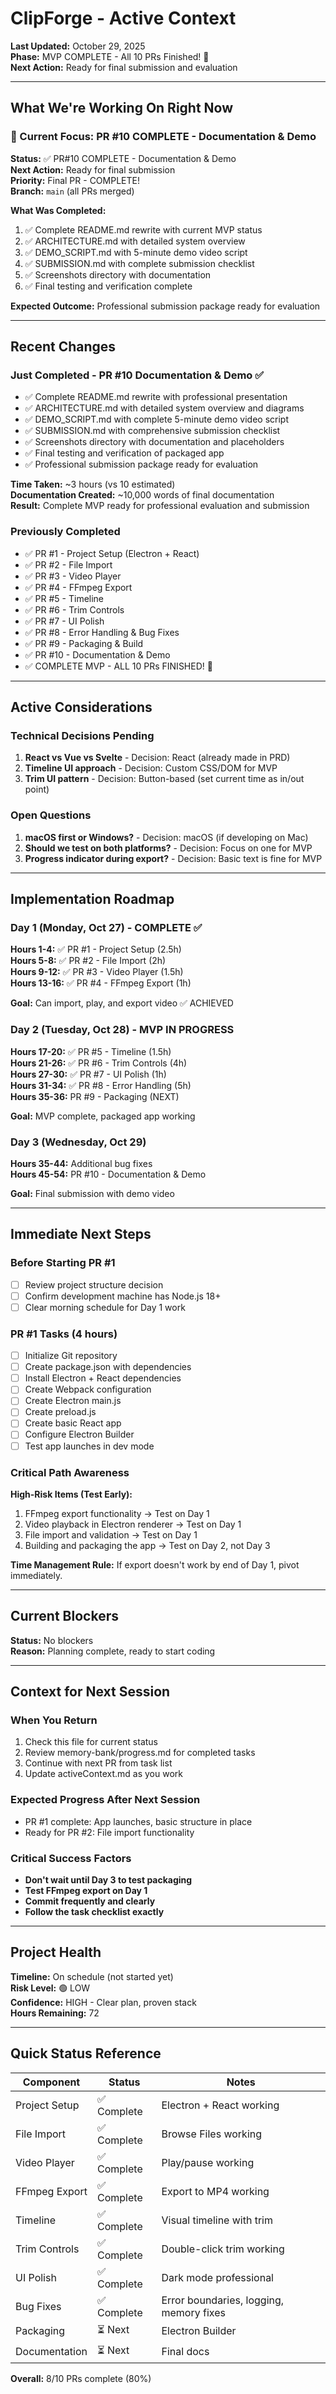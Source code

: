 # ClipForge - Active Context

**Last Updated:** October 29, 2025  
**Phase:** MVP COMPLETE - All 10 PRs Finished! 🎉  
**Next Action:** Ready for final submission and evaluation

---

## What We're Working On Right Now

### 🎯 Current Focus: PR #10 COMPLETE - Documentation & Demo

**Status:** ✅ PR#10 COMPLETE - Documentation & Demo  
**Next Action:** Ready for final submission  
**Priority:** Final PR - COMPLETE!  
**Branch:** `main` (all PRs merged)

**What Was Completed:**
1. ✅ Complete README.md rewrite with current MVP status
2. ✅ ARCHITECTURE.md with detailed system overview
3. ✅ DEMO_SCRIPT.md with 5-minute demo video script
4. ✅ SUBMISSION.md with complete submission checklist
5. ✅ Screenshots directory with documentation
6. ✅ Final testing and verification complete

**Expected Outcome:** Professional submission package ready for evaluation

---

## Recent Changes

### Just Completed - PR #10 Documentation & Demo ✅
- ✅ Complete README.md rewrite with professional presentation
- ✅ ARCHITECTURE.md with detailed system overview and diagrams
- ✅ DEMO_SCRIPT.md with complete 5-minute demo video script
- ✅ SUBMISSION.md with comprehensive submission checklist
- ✅ Screenshots directory with documentation and placeholders
- ✅ Final testing and verification of packaged app
- ✅ Professional submission package ready for evaluation

**Time Taken:** ~3 hours (vs 10 estimated)  
**Documentation Created:** ~10,000 words of final documentation  
**Result:** Complete MVP ready for professional evaluation and submission

### Previously Completed
- ✅ PR #1 - Project Setup (Electron + React)
- ✅ PR #2 - File Import
- ✅ PR #3 - Video Player
- ✅ PR #4 - FFmpeg Export
- ✅ PR #5 - Timeline
- ✅ PR #6 - Trim Controls
- ✅ PR #7 - UI Polish
- ✅ PR #8 - Error Handling & Bug Fixes
- ✅ PR #9 - Packaging & Build
- ✅ PR #10 - Documentation & Demo
- ✅ COMPLETE MVP - ALL 10 PRs FINISHED! 🎉

---

## Active Considerations

### Technical Decisions Pending
1. **React vs Vue vs Svelte** - Decision: React (already made in PRD)
2. **Timeline UI approach** - Decision: Custom CSS/DOM for MVP
3. **Trim UI pattern** - Decision: Button-based (set current time as in/out point)

### Open Questions
1. **macOS first or Windows?** - Decision: macOS (if developing on Mac)
2. **Should we test on both platforms?** - Decision: Focus on one for MVP
3. **Progress indicator during export?** - Decision: Basic text is fine for MVP

---

## Implementation Roadmap

### Day 1 (Monday, Oct 27) - COMPLETE ✅
**Hours 1-4:** ✅ PR #1 - Project Setup (2.5h)  
**Hours 5-8:** ✅ PR #2 - File Import (2h)  
**Hours 9-12:** ✅ PR #3 - Video Player (1.5h)  
**Hours 13-16:** ✅ PR #4 - FFmpeg Export (1h)

**Goal:** Can import, play, and export video ✅ ACHIEVED

### Day 2 (Tuesday, Oct 28) - MVP IN PROGRESS
**Hours 17-20:** ✅ PR #5 - Timeline (1.5h)  
**Hours 21-26:** ✅ PR #6 - Trim Controls (4h)  
**Hours 27-30:** ✅ PR #7 - UI Polish (1h)  
**Hours 31-34:** ✅ PR #8 - Error Handling (5h)  
**Hours 35-36:** PR #9 - Packaging (NEXT)

**Goal:** MVP complete, packaged app working

### Day 3 (Wednesday, Oct 29)
**Hours 35-44:** Additional bug fixes  
**Hours 45-54:** PR #10 - Documentation & Demo

**Goal:** Final submission with demo video

---

## Immediate Next Steps

### Before Starting PR #1
- [ ] Review project structure decision
- [ ] Confirm development machine has Node.js 18+
- [ ] Clear morning schedule for Day 1 work

### PR #1 Tasks (4 hours)
- [ ] Initialize Git repository
- [ ] Create package.json with dependencies
- [ ] Install Electron + React dependencies
- [ ] Create Webpack configuration
- [ ] Create Electron main.js
- [ ] Create preload.js
- [ ] Create basic React app
- [ ] Configure Electron Builder
- [ ] Test app launches in dev mode

### Critical Path Awareness
**High-Risk Items (Test Early):**
1. FFmpeg export functionality → Test on Day 1
2. Video playback in Electron renderer → Test on Day 1
3. File import and validation → Test on Day 1
4. Building and packaging the app → Test on Day 2, not Day 3

**Time Management Rule:** If export doesn't work by end of Day 1, pivot immediately.

---

## Current Blockers

**Status:** No blockers  
**Reason:** Planning complete, ready to start coding

---

## Context for Next Session

### When You Return
1. Check this file for current status
2. Review memory-bank/progress.md for completed tasks
3. Continue with next PR from task list
4. Update activeContext.md as you work

### Expected Progress After Next Session
- PR #1 complete: App launches, basic structure in place
- Ready for PR #2: File import functionality

### Critical Success Factors
- **Don't wait until Day 3 to test packaging**
- **Test FFmpeg export on Day 1**
- **Commit frequently and clearly**
- **Follow the task checklist exactly**

---

## Project Health

**Timeline:** On schedule (not started yet)  
**Risk Level:** 🟢 LOW  
**Confidence:** HIGH - Clear plan, proven stack  
**Hours Remaining:** 72

---

## Quick Status Reference

| Component | Status | Notes |
|-----------|--------|-------|
| Project Setup | ✅ Complete | Electron + React working |
| File Import | ✅ Complete | Browse Files working |
| Video Player | ✅ Complete | Play/pause working |
| FFmpeg Export | ✅ Complete | Export to MP4 working |
| Timeline | ✅ Complete | Visual timeline with trim |
| Trim Controls | ✅ Complete | Double-click trim working |
| UI Polish | ✅ Complete | Dark mode professional |
| Bug Fixes | ✅ Complete | Error boundaries, logging, memory fixes |
| Packaging | ⏳ Next | Electron Builder |
| Documentation | ⏳ Next | Final docs |

**Overall:** 8/10 PRs complete (80%)

